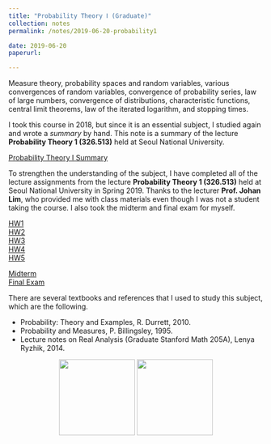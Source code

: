 ```yaml
---
title: "Probability Theory Ⅰ (Graduate)"
collection: notes
permalink: /notes/2019-06-20-probability1

date: 2019-06-20
paperurl:

---
```


Measure theory, probability spaces and random variables, various convergences of random variables, convergence of probability series, law of large numbers, convergence of distributions, characteristic functions, central limit theorems, law of the iterated logarithm, and stopping times.  

I took this course in 2018, but since it is an essential subject, I studied again and wrote a *summary* by hand. This note is a summary of the lecture **Probability Theory 1 (326.513)** held at Seoul National University.   
 
[Probability Theory Ⅰ Summary](http://austinyi.github.io/files/probability1.pdf)    

To strengthen the understanding of the subject, I have completed all of the lecture assignments from the lecture **Probability Theory 1 (326.513)** held at Seoul National University in Spring 2019. Thanks to the lecturer **Prof. Johan Lim**, who provided me with class materials even though I was not a student taking the course. I also took the midterm and final exam for myself.

[HW1](http://austinyi.github.io/files/HW1.pdf)  
[HW2](http://austinyi.github.io/files/HW2.pdf)  
[HW3](http://austinyi.github.io/files/HW3.pdf)  
[HW4](http://austinyi.github.io/files/HW4.pdf)  
[HW5](http://austinyi.github.io/files/HW5.pdf)  

[Midterm](http://austinyi.github.io/files/midterm.pdf)   
[Final Exam](http://austinyi.github.io/files/final.pdf)  

There are several textbooks and references that I used to study this subject, which are the following.
* Probability: Theory and Examples, R. Durrett, 2010.
* Probability and Measures, P. Billingsley, 1995.
* Lecture notes on Real Analysis (Graduate Stanford Math 205A), Lenya Ryzhik, 2014.  

<p align="center">

  <img src="http://austinyi.github.io/images/durrett.jpg" style="width:150px;"/>
          
  <img src="http://austinyi.github.io/images/billingsley.jpg" style="width:150px;"/>

</p>
